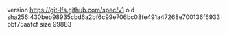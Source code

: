 version https://git-lfs.github.com/spec/v1
oid sha256:430beb98935cbd6a2bf6c99e706bc08fe491a47268e700136f6933bbf75aafcf
size 99883
